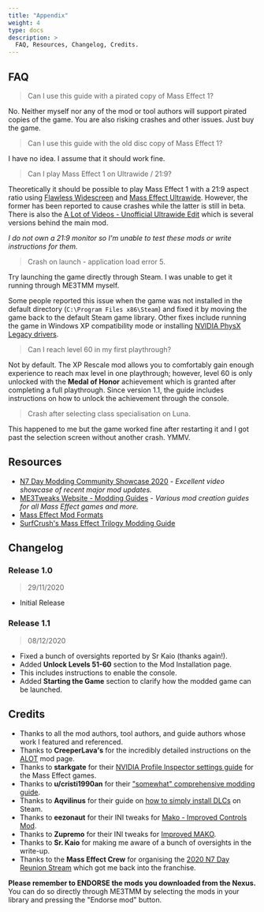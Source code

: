 ```yaml
---
title: "Appendix"
weight: 4
type: docs
description: >
  FAQ, Resources, Changelog, Credits.
---
```


## FAQ

> Can I use this guide with a pirated copy of Mass Effect 1?

No. Neither myself nor any of the mod or tool authors will support pirated copies of the game. You are also risking crashes and other issues. Just buy the game.

> Can I use this guide with the old disc copy of Mass Effect 1?

I have no idea. I assume that it should work fine.

> Can I play Mass Effect 1 on Ultrawide / 21:9?

Theoretically it should be possible to play Mass Effect 1 with a 21:9 aspect ratio using [Flawless Widescreen](https://www.flawlesswidescreen.org/) and [Mass Effect Ultrawide](https://www.nexusmods.com/masseffect/mods/126). However, the former has been reported to cause crashes while the latter is still in beta. There is also the [A Lot of Videos - Unofficial Ultrawide Edit](https://www.nexusmods.com/masseffect/mods/199) which is several versions behind the main mod.

*I do not own a 21:9 monitor so I'm unable to test these mods or write instructions for them.*

> Crash on launch - application load error 5.

Try launching the game directly through Steam. I was unable to get it running through ME3TMM myself.

Some people reported this issue when the game was not installed in the default directory (`C:\Program Files x86\Steam`) and fixed it by moving the game back to the default Steam game library. Other fixes include running the game in Windows XP compatibility mode or installing [NVIDIA PhysX Legacy drivers](https://www.nvidia.com/en-us/drivers/physx/physx-9-13-0604-legacy-driver/).

> Can I reach level 60 in my first playthrough?

Not by default. The XP Rescale mod allows you to comfortably gain enough experience to reach max level in one playthrough; however, level 60 is only unlocked with the **Medal of Honor** achievement which is granted after completing a full playthrough. Since version 1.1, the guide includes instructions on how to unlock the achievement through the console.

> Crash after selecting class specialisation on Luna.

This happened to me but the game worked fine after restarting it and I got past the selection screen without another crash. YMMV.

## Resources

- [N7 Day Modding Community Showcase 2020](https://youtu.be/jf9JcQMMSls) - *Excellent video showcase of recent major mod updates.*
- [ME3Tweaks Website - Modding Guides](https://me3tweaks.com/guides/) - *Various mod creation guides for all Mass Effect games and more.*
- [Mass Effect Mod Formats](https://me3explorer.fandom.com/wiki/Mod_Formats)
- [SurfCrush's Mass Effect Trilogy Modding Guide](https://docs.google.com/document/d/1U05QpMT2Ku37hK0wEhrrn1FzZvN4LhuuIM7o_JQ8zp4/edit#)

## Changelog

### Release 1.0

> 29/11/2020

- Initial Release

### Release 1.1

> 08/12/2020

- Fixed a bunch of oversights reported by Sr Kaio (thanks again!).
- Added **Unlock Levels 51-60** section to the Mod Installation page.
- This includes instructions to enable the console.
- Added **Starting the Game** section to clarify how the modded game can be launched.

## Credits

- Thanks to all the mod authors, tool authors, and guide authors whose work I featured and referenced.
- Thanks to **CreeperLava's** for the incredibly detailed instructions on the [ALOT](https://www.nexusmods.com/masseffect/mods/83) mod page.
- Thanks to **starkgate** for their [NVIDIA Profile Inspector settings guide](https://gist.github.com/starkgate/70b8ee9e45f49d9576451aaee3dae053#file-nvidia-md) for the Mass Effect games.
- Thanks to **u/cristi1990an** for their ["somewhat" comprehensive modding guide](https://www.reddit.com/r/masseffect/comments/6qav4t/no_spoilers_a_somewhat_comprehensive_modding/).
- Thanks to **Aqvilinus** for their guide on [how to simply install DLCs](https://steamcommunity.com/sharedfiles/filedetails/?id=519913125) on Steam.
- Thanks to **eezonaut** for their INI tweaks for [Mako - Improved Controls Mod](https://www.nexusmods.com/masseffect/mods/59).
- Thanks to **Zupremo** for their INI tweaks for [Improved MAKO](https://www.nexusmods.com/masseffect/mods/115).
- Thanks to **Sr. Kaio** for making me aware of a bunch of oversights in the write-up.
- Thanks to the **Mass Effect Crew** for organising the [2020 N7 Day Reunion Stream](https://www.youtube.com/watch?v=BjzXCLpgBXE) which got me back into the franchise.

**Please remember to ENDORSE the mods you downloaded from the Nexus.** You can do so directly through ME3TMM by selecting the mods in your library and pressing the "Endorse mod" button.